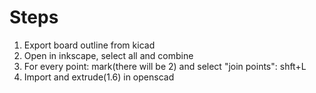 Steps
=====

1. Export board outline from kicad
2. Open in inkscape, select all and combine
3. For every point: mark(there will be 2) and select "join points": shft+L
4. Import and extrude(1.6) in openscad

